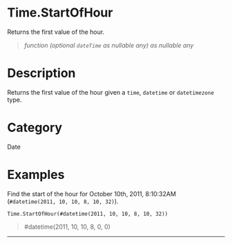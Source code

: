 ﻿# Time.StartOfHour
Returns the first value of the hour.
> _function (optional <code>dateTime</code> as nullable any) as nullable any_
# Description 
Returns the first value of the hour given a <code>time</code>, <code>datetime</code> or <code>datetimezone</code> type.

# Category 
Date
# Examples 
Find the start of the hour for October 10th, 2011, 8:10:32AM (<code>#datetime(2011, 10, 10, 8, 10, 32)</code>).
```
Time.StartOfHour(#datetime(2011, 10, 10, 8, 10, 32))
```
> #datetime(2011, 10, 10, 8, 0, 0)
***
